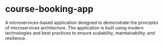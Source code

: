 # course-booking-app
A microservices-based application designed to demonstrate the principles of microservices architecture. The application is built using modern technologies and best practices to ensure scalability, maintainability, and resilience.
